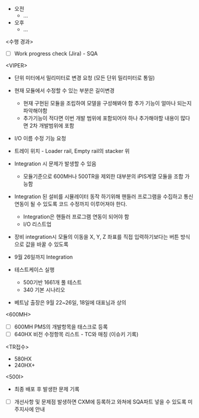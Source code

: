 - 오전
	- ...
- 오후
	- ...

<수행 경과>
- [ ] Work progress check (Jira) - SQA

\<VIPER>
- 단위 미터에서 밀리미터로 변경 요청 (모든 단위 밀리미터로 통일)
- 현재 모듈에서 수정할 수 있는 부분은 길이변경
	- 현재 구현된 모듈을 조립하여 모델을 구성해봐야 함 추가 기능이 얼마나 되는지 파악해야함
	- 추가기능이 적다면 이번 개발 범위에 포함되어야 하나 추가해야할 내용이 많다면 2차 개발범위에 포함
- I/O 이름 수정 기능 요청
- 트레이 위치 - Loader rail, Empty rail의 stacker 위

- Integration 시 문제가 발생할 수 있음
	- 모듈기준으로 600MH나 500TR을 제외한 대부분의 iPIS계열 모듈을 조합 가능함
- Integration 된 설비를 시뮬레이터 동작 하기위해 핸들러 프로그램을 수집하고 통신 연동이 될 수 있도록 코드 수정까지 이루어져야 한다.
	- Integration은 핸들러 프로그램 연동이 되어야 함
	- I/O 리스트업
- 장비 integration시 모듈의 이동을 X, Y, Z 좌표를 직접 입력하기보다는 버튼 방식으로 값을 바꿀 수 있도록
- 9월 26일까지 Integration   

- 테스트케이스 실행
	- 500기반 1661개 풀 테스트
	- 340 기본 시나리오

- 베트남 출장은 9월 22~26일, 18일에 대표님과 상의

\<600MH>
- [ ] 600MH PMS의 개발항목을 태스크로 등록
- [ ] 640HX 비전 수정항목 리스트 - TC와 매칭 (이슈키 기록)

<TR접수>
- 580HX
- 240HX+

<500I>
- 최종 배포 후 발생한 문제 기록
- [ ] 개선사항 및 문제점 발생하면 CXM에 등록하고 와쳐에 SQA파트 넣을 수 있도록 미주지사에 안내